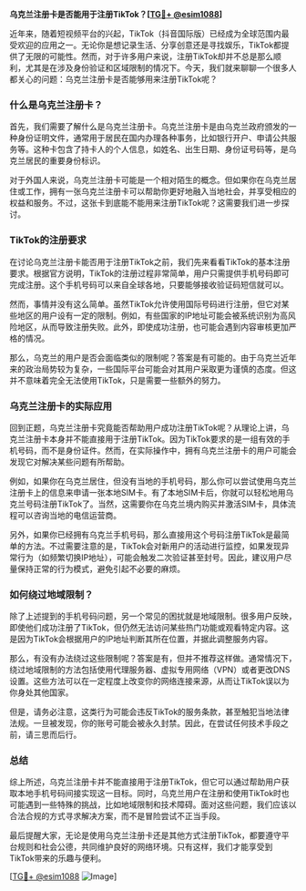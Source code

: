 **乌克兰注册卡是否能用于注册TikTok？[[TG💪+ @esim1088](https://t.me/s/esim1088)]**

近年来，随着短视频平台的兴起，TikTok（抖音国际版）已经成为全球范围内最受欢迎的应用之一。无论你是想记录生活、分享创意还是寻找娱乐，TikTok都提供了无限的可能性。然而，对于许多用户来说，注册TikTok却并不总是那么顺利，尤其是在涉及身份验证和区域限制的情况下。今天，我们就来聊聊一个很多人都关心的问题：乌克兰注册卡是否能够用来注册TikTok呢？

### 什么是乌克兰注册卡？

首先，我们需要了解什么是乌克兰注册卡。乌克兰注册卡是由乌克兰政府颁发的一种身份证明文件，通常用于居民在国内办理各种事务，比如银行开户、申请公共服务等。这种卡包含了持卡人的个人信息，如姓名、出生日期、身份证号码等，是乌克兰居民的重要身份标识。

对于外国人来说，乌克兰注册卡可能是一个相对陌生的概念。但如果你在乌克兰居住或工作，拥有一张乌克兰注册卡可以帮助你更好地融入当地社会，并享受相应的权益和服务。不过，这张卡到底能不能用来注册TikTok呢？这需要我们进一步探讨。

### TikTok的注册要求

在讨论乌克兰注册卡能否用于注册TikTok之前，我们先来看看TikTok的基本注册要求。根据官方说明，TikTok的注册过程非常简单，用户只需提供手机号码即可完成注册。这个手机号码可以来自全球各地，只要能够接收验证码短信就可以。

然而，事情并没有这么简单。虽然TikTok允许使用国际号码进行注册，但它对某些地区的用户设有一定的限制。例如，有些国家的IP地址可能会被系统识别为高风险地区，从而导致注册失败。此外，即使成功注册，也可能会遇到内容审核更加严格的情况。

那么，乌克兰的用户是否会面临类似的限制呢？答案是有可能的。由于乌克兰近年来的政治局势较为复杂，一些国际平台可能会对其用户采取更为谨慎的态度。但这并不意味着完全无法使用TikTok，只是需要一些额外的努力。

### 乌克兰注册卡的实际应用

回到正题，乌克兰注册卡究竟能否帮助用户成功注册TikTok呢？从理论上讲，乌克兰注册卡本身并不能直接用于注册TikTok。因为TikTok要求的是一组有效的手机号码，而不是身份证件。然而，在实际操作中，拥有乌克兰注册卡的用户可能会发现它对解决某些问题有所帮助。

例如，如果你在乌克兰居住，但没有当地的手机号码，那么你可以尝试使用乌克兰注册卡上的信息来申请一张本地SIM卡。有了本地SIM卡后，你就可以轻松地用乌克兰号码注册TikTok了。当然，这需要你在乌克兰境内购买并激活SIM卡，具体流程可以咨询当地的电信运营商。

另外，如果你已经拥有乌克兰手机号码，那么直接用这个号码注册TikTok是最简单的方法。不过需要注意的是，TikTok会对新用户的活动进行监控，如果发现异常行为（如频繁切换IP地址），可能会触发二次验证甚至封号。因此，建议用户尽量保持正常的行为模式，避免引起不必要的麻烦。

### 如何绕过地域限制？

除了上述提到的手机号码问题，另一个常见的困扰就是地域限制。很多用户反映，即使他们成功注册了TikTok，但仍然无法访问某些热门功能或观看特定内容。这是因为TikTok会根据用户的IP地址判断其所在位置，并据此调整服务内容。

那么，有没有办法绕过这些限制呢？答案是有，但并不推荐这样做。通常情况下，绕过地域限制的方法包括使用代理服务器、虚拟专用网络（VPN）或者更改DNS设置。这些方法可以在一定程度上改变你的网络连接来源，从而让TikTok误以为你身处其他国家。

但是，请务必注意，这类行为可能会违反TikTok的服务条款，甚至触犯当地法律法规。一旦被发现，你的账号可能会被永久封禁。因此，在尝试任何技术手段之前，请三思而后行。

### 总结

综上所述，乌克兰注册卡并不能直接用于注册TikTok，但它可以通过帮助用户获取本地手机号码间接实现这一目标。同时，乌克兰用户在注册和使用TikTok时也可能遇到一些特殊的挑战，比如地域限制和技术障碍。面对这些问题，我们应该以合法合规的方式寻求解决方案，而不是冒险尝试不正当手段。

最后提醒大家，无论是使用乌克兰注册卡还是其他方式注册TikTok，都要遵守平台规则和社会公德，共同维护良好的网络环境。只有这样，我们才能享受到TikTok带来的乐趣与便利。

[[TG💪+ @esim1088](https://t.me/s/esim1088) ![Image](https://i.postimg.cc/4NQfJmqS/Snipaste-2025-05-13-00-14-12.png)]